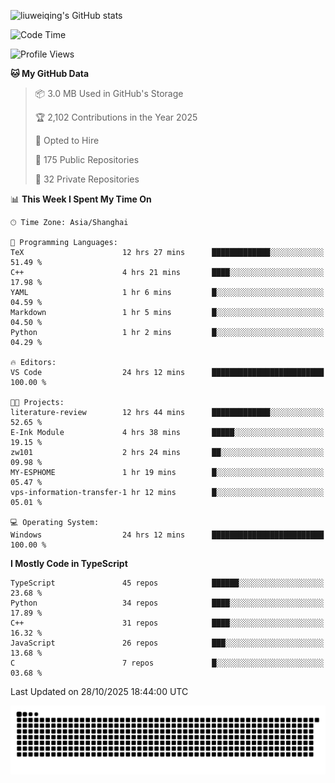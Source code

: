 ![liuweiqing's GitHub stats](https://github-readme-stats.vercel.app/api?username=14790897&show_icons=true&locale=cn&include_all_commits=true&count_private=true)

<!-- <iframe src="https://mygithub.14790897.xyz/14790897/" width="100%" height="800" style="border:1px solid black;">
</iframe> -->

<!--START_SECTION:waka-->
![Code Time](http://img.shields.io/badge/Code%20Time-2%2C683%20hrs%2058%20mins-blue)

![Profile Views](http://img.shields.io/badge/Profile%20Views-30-blue)

**🐱 My GitHub Data** 

> 📦 3.0 MB Used in GitHub's Storage 
 > 
> 🏆 2,102 Contributions in the Year 2025
 > 
> 💼 Opted to Hire
 > 
> 📜 175 Public Repositories 
 > 
> 🔑 32 Private Repositories 
 > 
📊 **This Week I Spent My Time On** 

```text
🕑︎ Time Zone: Asia/Shanghai

💬 Programming Languages: 
TeX                      12 hrs 27 mins      █████████████░░░░░░░░░░░░   51.49 % 
C++                      4 hrs 21 mins       ████░░░░░░░░░░░░░░░░░░░░░   17.98 % 
YAML                     1 hr 6 mins         █░░░░░░░░░░░░░░░░░░░░░░░░   04.59 % 
Markdown                 1 hr 5 mins         █░░░░░░░░░░░░░░░░░░░░░░░░   04.50 % 
Python                   1 hr 2 mins         █░░░░░░░░░░░░░░░░░░░░░░░░   04.29 % 

🔥 Editors: 
VS Code                  24 hrs 12 mins      █████████████████████████   100.00 % 

🐱‍💻 Projects: 
literature-review        12 hrs 44 mins      █████████████░░░░░░░░░░░░   52.65 % 
E-Ink Module             4 hrs 38 mins       █████░░░░░░░░░░░░░░░░░░░░   19.15 % 
zw101                    2 hrs 24 mins       ██░░░░░░░░░░░░░░░░░░░░░░░   09.98 % 
MY-ESPHOME               1 hr 19 mins        █░░░░░░░░░░░░░░░░░░░░░░░░   05.47 % 
vps-information-transfer-1 hr 12 mins        █░░░░░░░░░░░░░░░░░░░░░░░░   05.01 % 

💻 Operating System: 
Windows                  24 hrs 12 mins      █████████████████████████   100.00 % 
```

**I Mostly Code in TypeScript** 

```text
TypeScript               45 repos            ██████░░░░░░░░░░░░░░░░░░░   23.68 % 
Python                   34 repos            ████░░░░░░░░░░░░░░░░░░░░░   17.89 % 
C++                      31 repos            ████░░░░░░░░░░░░░░░░░░░░░   16.32 % 
JavaScript               26 repos            ███░░░░░░░░░░░░░░░░░░░░░░   13.68 % 
C                        7 repos             █░░░░░░░░░░░░░░░░░░░░░░░░   03.68 % 
```




 Last Updated on 28/10/2025 18:44:00 UTC
<!--END_SECTION:waka-->

<picture>
  <source media="(prefers-color-scheme: dark)" srcset="https://raw.githubusercontent.com/14790897/14790897/output/github-contribution-grid-snake-dark.svg" />
  <source media="(prefers-color-scheme: light)" srcset="https://raw.githubusercontent.com/14790897/14790897/output/github-contribution-grid-snake.svg" />
  <img alt="github-snake" src="https://raw.githubusercontent.com/14790897/14790897/output/github-contribution-grid-snake.svg" />
</picture>
